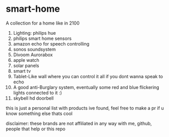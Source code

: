 # smart-home
A collection for a home like in 2100

1. Lighting: philips hue
2. philips smart home sensors
3. amazon echo for speech controlling
4. sonos soundsystem
5. Divoom Aurorabox
6. apple watch
7. solar panels
8. smart tv
9. Tablet-Like wall where you can control it all if you dont wanna speak to echo
10. A good anti-Burglary system, eventually some red and blue flickering lights connected to it :)
11. skybell hd doorbell

this is just a personal list with products ive found, feel free to make a pr if u know something else thats cool

disclaimer: these brands are not affiliated in any way with me, github, people that help or this repo
